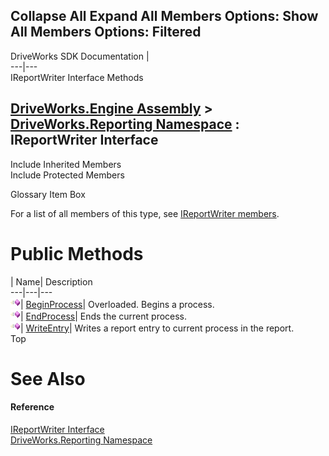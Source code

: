 Collapse All Expand All Members Options: Show All  Members Options: Filtered   
---  
DriveWorks SDK Documentation  |   
---|---  
IReportWriter Interface Methods   
  
[DriveWorks.Engine Assembly](topic2156.md) > [DriveWorks.Reporting Namespace](topic10334.md) : IReportWriter Interface  
---  
  
Include Inherited Members    
Include Protected Members    


Glossary Item Box

For a list of all members of this type, see [IReportWriter members](topic10345.md).

# Public Methods

| Name| Description  
---|---|---  
![ Method](dotnetimages/Method.gif)| [BeginProcess](topic10349.md)| Overloaded. Begins a process.   
![ Method](dotnetimages/Method.gif)| [EndProcess](topic10352.md)| Ends the current process.   
![ Method](dotnetimages/Method.gif)| [WriteEntry](topic10353.md)| Writes a report entry to current process in the report.   
Top

# See Also

#### Reference

[IReportWriter Interface](topic10344.md)   
[DriveWorks.Reporting Namespace](topic10334.md)


